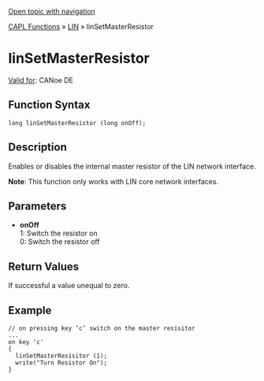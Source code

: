 [Open topic with navigation](../../../../../CANoeDEFamily.htm#Topics/CAPLFunctions/LIN/Functions/CAPLfunctionLINSetMasterResistor.md)

[CAPL Functions](../../CAPLfunctions.md) » [LIN](../CAPLfunctionsLINOverview.md) » linSetMasterResistor

# linSetMasterResistor

[Valid for](../../../Shared/FeatureAvailability.md):  CANoe DE

## Function Syntax

```plaintext
long linSetMasterResistor (long onOff);
```

## Description

Enables or disables the internal master resistor of the LIN network interface.

**Note**: This function only works with LIN core network interfaces.

## Parameters

- **onOff**  
  1: Switch the resistor on  
  0: Switch the resistor off  

## Return Values

If successful a value unequal to zero.

## Example

```plaintext
// on pressing key ‘c’ switch on the master resisitor
...
on key 'c'
{
  linSetMasterResisitor (1);
  write("Turn Resistor On");
}
```
